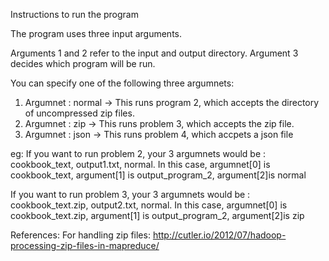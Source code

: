 Instructions to run the program 


The program uses three input arguments.

Arguments 1 and 2 refer to the input and output directory. Argument 3 decides which program will be run.

You can specify one of the following three argumnets:

1)  Argumnet : normal  -> This runs program 2, which accepts the directory of uncompressed zip files.
2) Argumnet : zip -> This runs problem 3, which accepts the zip file.
3) Argumnet : json -> This runs problem 4, which accpets a json file


eg:
If you want to run problem 2, your 3 argumnets would be : cookbook_text, output1.txt, normal. In this case, argumnet[0] is cookbook_text, argument[1] is output_program_2, argument[2]is normal


If you want to run problem 3, your 3 argumnets would be : cookbook_text.zip, output2.txt, normal. In this case, argumnet[0] is cookbook_text.zip, argument[1] is output_program_2, argument[2]is zip


References:
For handling zip files:
http://cutler.io/2012/07/hadoop-processing-zip-files-in-mapreduce/


